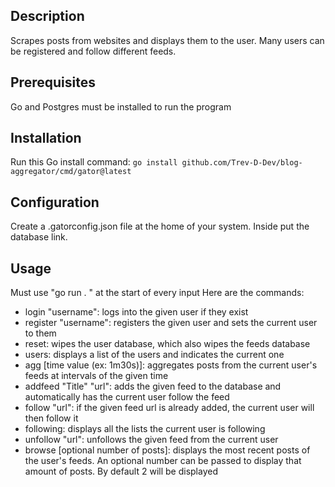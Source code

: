 ## Description 

Scrapes posts from websites and displays them to the user. Many users can be registered and follow different feeds.

## Prerequisites

Go and Postgres must be installed to run the program

## Installation

Run this Go install command: 
``` go install github.com/Trev-D-Dev/blog-aggregator/cmd/gator@latest ```

## Configuration

Create a .gatorconfig.json file at the home of your system. Inside put the database link.

## Usage
Must use "go run . " at the start of every input
Here are the commands:
 - login "username": logs into the given user if they exist
 - register "username": registers the given user and sets the current user to them
 - reset: wipes the user database, which also wipes the feeds database
 - users: displays a list of the users and indicates the current one
 - agg [time value (ex: 1m30s)]: aggregates posts from the current user's feeds at intervals of the given time
 - addfeed "Title" "url": adds the given feed to the database and automatically has the current user follow the feed
 - follow "url": if the given feed url is already added, the current user will then follow it
 - following: displays all the lists the current user is following
 - unfollow "url": unfollows the given feed from the current user
 - browse [optional number of posts]: displays the most recent posts of the user's feeds. An optional number can be passed to display that amount of posts. By default 2 will be displayed